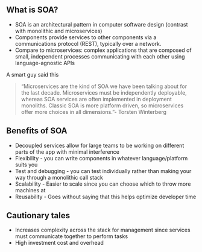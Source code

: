 ## What is SOA?

* SOA is an architectural pattern in computer software design (contrast with monolithic and microservices)
* Components provide services to other components via a communications protocol (REST), typically over a network.
* Compare to microservices: complex applications that are composed of small, independent processes communicating with each other using language-agnostic APIs

A smart guy said this

> “Microservices are the kind of SOA we have been talking about for the last decade. Microservices must be independently deployable, whereas SOA services are often implemented in deployment monoliths. Classic SOA is more platform driven, so microservices offer more choices in all dimensions.”- Torsten Winterberg


## Benefits of SOA

* Decoupled services allow for large teams to be working on different parts of the app with minimal interference
* Flexibility - you can write components in whatever language/platform suits you
* Test and debugging - you can test individually rather than making your way through a monolithic call stack
* Scalability - Easier to scale since you can choose which to throw more machines at
* Reusability - Goes without saying that this helps optimize developer time

## Cautionary tales

* Increases complexity across the stack for management since services must communicate together to perform tasks
* High investment cost and overhead
